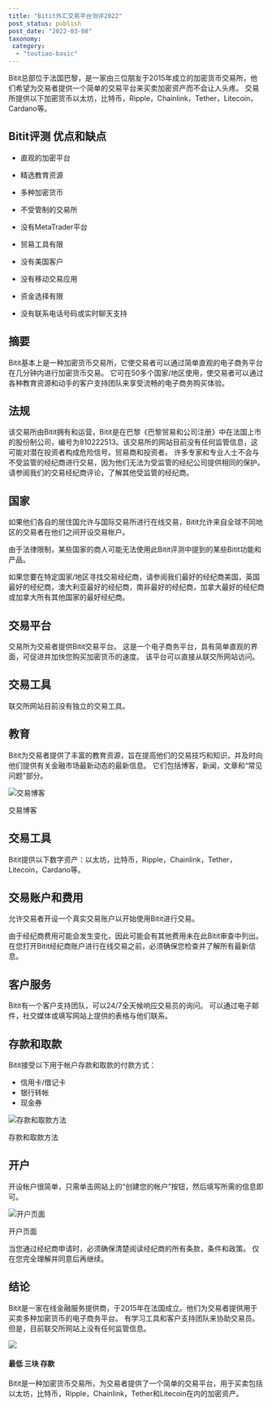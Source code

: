 ```yaml
---
title: "Bitit外汇交易平台测评2022"
post_status: publish
post_date: "2022-03-08"
taxonomy:
 category: 
  - "toutiao-basic"
---
```


Bitit总部位于法国巴黎，是一家由三位朋友于2015年成立的加密货币交易所，他们希望为交易者提供一个简单的交易平台来买卖加密资产而不会让人头疼。 交易所提供以下加密货币以太坊，比特币，Ripple，Chainlink，Tether，Litecoin，Cardano等。

## Bitit评测 优点和缺点

- 直观的加密平台
    
- 精选教育资源
    
- 多种加密货币
    
- 不受管制的交易所
    
- 没有MetaTrader平台
    
- 贸易工具有限
    
- 没有美国客户
    
- 没有移动交易应用
    
- 资金选择有限
    
- 没有联系电话号码或实时聊天支持
    

## 摘要

Bitit基本上是一种加密货币交易所，它使交易者可以通过简单直观的电子商务平台在几分钟内进行加密货币交易。 它可在50多个国家/地区使用，使交易者可以通过各种教育资源和动手的客户支持团队来享受流畅的电子商务购买体验。

## 法规

该交易所由Bitit拥有和运营，Bitit是在巴黎《巴黎贸易和公司注册》中在法国上市的股份制公司，编号为810222513。该交易所的网站目前没有任何监管信息，这可能对潜在投资者构成危险信号。贸易商和投资者。 许多专家和专业人士不会与不受监管的经纪商进行交易，因为他们无法为受监管的经纪公司提供相同的保护。 请参阅我们的交易经纪商评论，了解其他受监管的经纪商。

## 国家

如果他们各自的居住国允许与国际交易所进行在线交易，Bitit允许来自全球不同地区的交易者在他们之间开设交易帐户。

由于法律限制，某些国家的商人可能无法使用此Bitit评测中提到的某些Bitit功能和产品。

如果您要在特定国家/地区寻找交易经纪商，请参阅我们最好的经纪商美国，英国最好的经纪商，澳大利亚最好的经纪商，南非最好的经纪商，加拿大最好的经纪商或加拿大所有其他国家的最好经纪商。

## 交易平台

交易所为交易者提供Bitit交易平台。 这是一个电子商务平台，具有简单直观的界面，可促进并加快您购买加密货币的速度。 该平台可以直接从联交所网站访问。

## 交易工具

联交所网站目前没有独立的交易工具。

## 教育

Bitit为交易者提供了丰富的教育资源，旨在提高他们的交易技巧和知识，并及时向他们提供有关金融市场最新动态的最新信息。 它们包括博客，新闻，文章和“常见问题”部分。

![交易博客](https://cdn.fendou.la/funstoutiao/2020/10/Bitit-Review-Blogs.jpg "交易博客")

交易博客

## 交易工具

Bitit提供以下数字资产：以太坊，比特币，Ripple，Chainlink，Tether，Litecoin，Cardano等。

## 交易账户和费用

允许交易者开设一个真实交易账户以开始使用Bitit进行交易。

由于经纪商费用可能会发生变化，因此可能会有其他费用未在此Bitit审查中列出。 在您打开Bitit经纪商账户进行在线交易之前，必须确保您检查并了解所有最新信息。

## 客户服务

Bitit有一个客户支持团队，可以24/7全天候响应交易员的询问。 可以通过电子邮件，社交媒体或填写网站上提供的表格与他们联系。

## 存款和取款

Bitit接受以下用于帐户存款和取款的付款方式：

- 信用卡/借记卡
- 银行转帐
- 现金券

![存款和取款方法](https://cdn.fendou.la/funstoutiao/2020/10/Bitit-Review-Deposit-and-Withdrawal-Methods--1024x185.jpg "存款和取款方法")

存款和取款方法

## 开户

开设帐户很简单，只需单击网站上的“创建您的帐户”按钮，然后填写所需的信息即可。

![开户页面](https://cdn.fendou.la/funstoutiao/2020/10/Bitit-Review-Account-Opening-Page.jpg "开户页面")

开户页面

当您通过经纪商申请时，必须确保清楚阅读经纪商的所有条款，条件和政策。 仅在您完全理解并同意后再继续。

## 结论

Bitit是一家在线金融服务提供商，于2015年在法国成立。他们为交易者提供用于买卖多种加密货币的电子商务平台。 有学习工具和客户支持团队来协助交易员。 但是，目前联交所网站上没有任何监管信息。

![](https://cdn.fendou.la/funstoutiao/2020/10/Bitit-Logo.png)

#### 最低 **三块** 存款

Bitit是一种加密货币交易所，为交易者提供了一个简单的交易平台，用于买卖包括以太坊，比特币，Ripple，Chainlink，Tether和Litecoin在内的加密资产。
